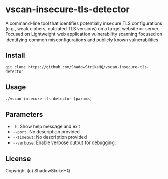 # vscan-insecure-tls-detector
A command-line tool that identifies potentially insecure TLS configurations (e.g., weak ciphers, outdated TLS versions) on a target website or server. - Focused on Lightweight web application vulnerability scanning focused on identifying common misconfigurations and publicly known vulnerabilities

## Install
`git clone https://github.com/ShadowStrikeHQ/vscan-insecure-tls-detector`

## Usage
`./vscan-insecure-tls-detector [params]`

## Parameters
- `-h`: Show help message and exit
- `--port`: No description provided
- `--timeout`: No description provided
- `--verbose`: Enable verbose output for debugging.

## License
Copyright (c) ShadowStrikeHQ
